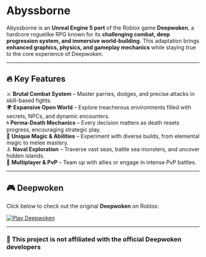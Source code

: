 # Abyssborne  

Abyssborne is an **Unreal Engine 5 port** of the Roblox game **Deepwoken**, a hardcore roguelike RPG known for its **challenging combat, deep progression system, and immersive world-building**. This adaptation brings **enhanced graphics, physics, and gameplay mechanics** while staying true to the core experience of Deepwoken.

---

## 🔥 Key Features  
⚔️ **Brutal Combat System** – Master parries, dodges, and precise attacks in skill-based fights.  
🌍 **Expansive Open World** – Explore treacherous environments filled with secrets, NPCs, and dynamic encounters.  
🌀 **Perma-Death Mechanics** – Every decision matters as death resets progress, encouraging strategic play.  
🔮 **Unique Magic & Abilities** – Experiment with diverse builds, from elemental magic to melee mastery.  
⚓ **Naval Exploration** – Traverse vast seas, battle sea monsters, and uncover hidden islands.  
🤝 **Multiplayer & PvP** – Team up with allies or engage in intense PvP battles.  

---

## 🎮 Deepwoken  
Click below to check out the original **Deepwoken** on Roblox:  

[![Play Deepwoken](https://tr.rbxcdn.com/180DAY-6d62538593d51c52f053b3f1abd74dfb/768/432/Image/Webp/noFilter)](https://www.roblox.com/games/4111023553/Deepwoken)  

---

### 📌 This project is not affiliated with the official Deepwoken developers
